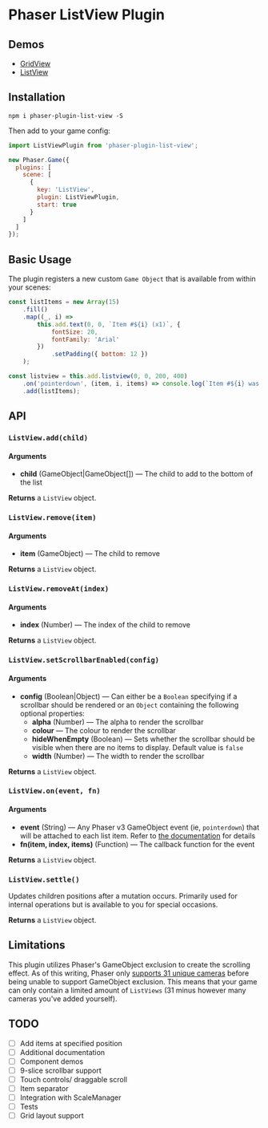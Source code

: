 # Phaser ListView Plugin

## Demos
* [GridView](https://iamchristopher.github.io/phaser-plugin-list-view/grid.html)
* [ListView](https://iamchristopher.github.io/phaser-plugin-list-view/list.html)

## Installation
```
npm i phaser-plugin-list-view -S
```
Then add to your game config:
```js
import ListViewPlugin from 'phaser-plugin-list-view';

new Phaser.Game({
  plugins: [
    scene: [
      {
        key: 'ListView',
        plugin: ListViewPlugin,
        start: true
      }
    ]
  ]
});
```

## Basic Usage
The plugin registers a new custom `Game Object` that is available from within your scenes:
```js
const listItems = new Array(15)
    .fill()
    .map((_, i) =>
        this.add.text(0, 0, `Item #${i} (x1)`, {
            fontSize: 20,
            fontFamily: 'Arial'
        })
            .setPadding({ bottom: 12 })
    );

const listview = this.add.listview(0, 0, 200, 400)
    .on('pointerdown', (item, i, items) => console.log(`Item #${i} was clicked`))
    .add(listItems);
```

## API

### `ListView.add(child)`
#### Arguments
* **child** (GameObject|GameObject[]) &mdash; The child to add to the bottom of the list

**Returns** a `ListView` object.

### `ListView.remove(item)`
#### Arguments
* **item** (GameObject) &mdash; The child to remove

**Returns** a `ListView` object.

### `ListView.removeAt(index)`
#### Arguments
* **index** (Number) &mdash; The index of the child to remove

**Returns** a `ListView` object.

### `ListView.setScrollbarEnabled(config)`
#### Arguments
* **config** (Boolean|Object) &mdash; Can either be a `Boolean` specifying if a scrollbar should be rendered or an `Object` containing the following optional properties:
  * **alpha** (Number) &mdash; The alpha to render the scrollbar  
  * **colour** &mdash; The colour to render the scrollbar
  * **hideWhenEmpty** (Boolean) &mdash; Sets whether the scrollbar should be visible when there are no items to display. Default value is `false`
  * **width** (Number) &mdash; The width to render the scrollbar

**Returns** a `ListView` object.

### `ListView.on(event, fn)`
#### Arguments
* **event** (String) &mdash; Any Phaser v3 GameObject event (ie, `pointerdown`) that will be attached to each list item. Refer to [the documentation](https://photonstorm.github.io/phaser3-docs/index.html) for details 
* **fn(item, index, items)** (Function) &mdash; The callback function for the event

**Returns** a `ListView` object.

### `ListView.settle()`
Updates children positions after a mutation occurs. Primarily used for internal operations but is available to you for special occasions.

**Returns** a `ListView` object.

## Limitations
This plugin utilizes Phaser's GameObject exclusion to create the scrolling effect. As of this writing, Phaser only [supports 31 unique cameras](https://github.com/photonstorm/phaser/blob/master/src/cameras/2d/CameraManager.js#L58-L62) before being unable to support GameObject exclusion. This means that your game can only contain a limited amount of `ListViews` (31 minus however many cameras you've added yourself).

## TODO
- [ ] Add items at specified position
- [ ] Additional documentation
- [ ] Component demos
- [ ] 9-slice scrollbar support
- [ ] Touch controls/ draggable scroll
- [ ] Item separator
- [ ] Integration with ScaleManager
- [ ] Tests
- [ ] Grid layout support
